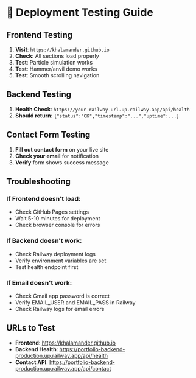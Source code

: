 # 🧪 Deployment Testing Guide

## Frontend Testing
1. **Visit**: `https://khalamander.github.io`
2. **Check**: All sections load properly
3. **Test**: Particle simulation works
4. **Test**: Hammer/anvil demo works
5. **Test**: Smooth scrolling navigation

## Backend Testing
1. **Health Check**: `https://your-railway-url.up.railway.app/api/health`
2. **Should return**: `{"status":"OK","timestamp":"...","uptime":...}`

## Contact Form Testing
1. **Fill out contact form** on your live site
2. **Check your email** for notification
3. **Verify** form shows success message

## Troubleshooting

### If Frontend doesn't load:
- Check GitHub Pages settings
- Wait 5-10 minutes for deployment
- Check browser console for errors

### If Backend doesn't work:
- Check Railway deployment logs
- Verify environment variables are set
- Test health endpoint first

### If Email doesn't work:
- Check Gmail app password is correct
- Verify EMAIL_USER and EMAIL_PASS in Railway
- Check Railway logs for email errors

## URLs to Test
- **Frontend**: https://khalamander.github.io
- **Backend Health**: https://portfolio-backend-production.up.railway.app/api/health
- **Contact API**: https://portfolio-backend-production.up.railway.app/api/contact
